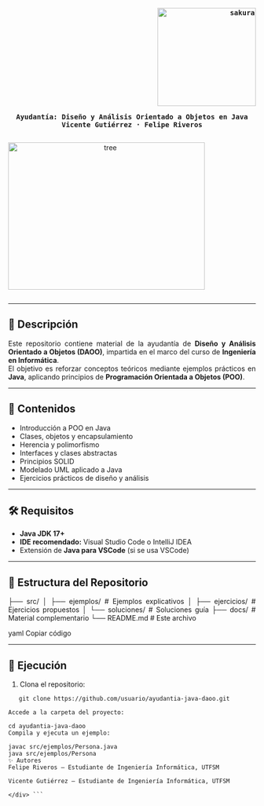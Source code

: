 <!--GithubProfileReadme Felipe_pukento-->
<div align="justify">

<!-- Profile -->
<p align="right"><strong><samp><img src = "https://i.pinimg.com/originals/43/3a/88/433a885903b5e6b6b9b5edf681169882.gif" alt="sakura" width="200" height="200""></samp></strong></p>
  <p align="center">
    <samp>
      <b>
        Ayudantía: Diseño y Análisis Orientado a Objetos en Java  
      <br>
        Vicente Gutiérrez · Felipe Riveros
      </b>
      <br>
    </samp>
  </p>
<p align="center" style="display: inline-block;">
    <img src="https://images-wixmp-ed30a86b8c4ca887773594c2.wixmp.com/f/18354dec-cf27-444d-b7ff-3dc17f9e91d8/d900h20-56b3816d-4aa7-40bc-86b6-0a863d26bf8d.gif?token=eyJ0eXAiOiJKV1QiLCJhbGciOiJIUzI1NiJ9.eyJzdWIiOiJ1cm46YXBwOjdlMGQxODg5ODIyNjQzNzNhNWYwZDQxNWVhMGQyNmUwIiwiaXNzIjoidXJuOmFwcDo3ZTBkMTg4OTgyMjY0MzczYTVmMGQ0MTVlYTBkMjZlMCIsIm9iaiI6W1t7InBhdGgiOiJcL2ZcLzE4MzU0ZGVjLWNmMjctNDQ0ZC1iN2ZmLTNkYzE3ZjllOTFkOFwvZDkwMGgyMC01NmIzODE2ZC00YWE3LTQwYmMtODZiNi0wYTg2M2QyNmJmOGQuZ2lmIn1dXSwiYXVkIjpbInVybjpzZXJ2aWNlOmZpbGUuZG93bmxvYWQiXX0.ZMmnxM03ViO1NgCkVMiL-2v6DSwrtxLL-jiaEgyZNsU" width="400" height="300" alt="tree">
</p>

---

## 📘 Descripción
Este repositorio contiene material de la ayudantía de **Diseño y Análisis Orientado a Objetos (DAOO)**, impartida en el marco del curso de **Ingeniería en Informática**.  
El objetivo es reforzar conceptos teóricos mediante ejemplos prácticos en **Java**, aplicando principios de **Programación Orientada a Objetos (POO)**.

---

## 🎯 Contenidos
- Introducción a POO en Java  
- Clases, objetos y encapsulamiento  
- Herencia y polimorfismo  
- Interfaces y clases abstractas  
- Principios SOLID  
- Modelado UML aplicado a Java  
- Ejercicios prácticos de diseño y análisis  

---

## 🛠️ Requisitos
- **Java JDK 17+**  
- **IDE recomendado:** Visual Studio Code o IntelliJ IDEA  
- Extensión de **Java para VSCode** (si se usa VSCode)  

---

## 📂 Estructura del Repositorio
├── src/
│ ├── ejemplos/ # Ejemplos explicativos
│ ├── ejercicios/ # Ejercicios propuestos
│ └── soluciones/ # Soluciones guía
├── docs/ # Material complementario
└── README.md # Este archivo

yaml
Copiar código

---

## 🚀 Ejecución
1. Clona el repositorio:  
```
   git clone https://github.com/usuario/ayudantia-java-daoo.git

Accede a la carpeta del proyecto:

cd ayudantia-java-daoo
Compila y ejecuta un ejemplo:

javac src/ejemplos/Persona.java
java src/ejemplos/Persona
✨ Autores
Felipe Riveros – Estudiante de Ingeniería Informática, UTFSM

Vicente Gutiérrez – Estudiante de Ingeniería Informática, UTFSM

</div> ```